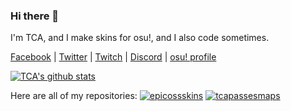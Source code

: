 ### Hi there 👋
I'm TCA, and I make skins for osu!, and I also code sometimes.

[Facebook](https://facebook.com/tcatechyt) | [Twitter](https://twitter.com/imTCA_) | [Twitch](https://twitch.tv/imTCA) | [Discord](https://discord.gg/dX6QAkx) | [osu! profile](https://osu.ppy.sh/u/imTCA)

[![TCA's github stats](https://github-readme-stats.vercel.app/api?username=imTCA&show_icons=true&theme=highcontrast)](https://github.com/anuraghazra/github-readme-stats) 

Here are all of my repositories:
[![epicossskins](https://github-readme-stats.vercel.app/api/pin/?username=imTCA&repo=epicossskins&show_owner=1)](https://github.com/imTCA/epicossskins)
[![tcapassesmaps](https://github-readme-stats.vercel.app/api/pin/?username=imTCA&repo=tcapassesmaps&show_owner=1)](https://github.com/imTCA/tcapassesmaps)

<!--
**imTCA/imTCA** is a ✨ _special_ ✨ repository because its `README.md` (this file) appears on your GitHub profile.

Here are some ideas to get you started:

- 🔭 I’m currently working on ...
- 🌱 I’m currently learning ...
- 👯 I’m looking to collaborate on ...
- 🤔 I’m looking for help with ...
- 💬 Ask me about ...
- 📫 How to reach me: ...
- 😄 Pronouns: ...
- ⚡ Fun fact: ...
-->
